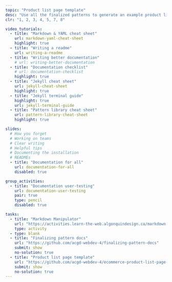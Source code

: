 ```yaml
---
topic: "Product list page template"
desc: "Use all the finalized patterns to generate an example product list page template."
clr: "1, 2, 3, 4, 5, 7, 8"

video_tutorials:
  - title: "Markdown & YAML cheat sheet"
    url: markdown-yaml-cheat-sheet
    highlight: true
  - title: "Writing a readme"
    url: writing-a-readme
  - title: "Writing better documentation"
    # url: writing-better-documentation
  - title: "Documentation checklist"
    # url: documentation-checklist
    highlight: true
  - title: "Jekyll cheat sheet"
    url: jekyll-cheat-sheet
    highlight: true
  - title: "Jekyll terminal guide"
    highlight: true
    url: jekyll-terminal-guide
  - title: "Pattern library cheat sheet"
    url: pattern-library-cheat-sheet
    highlight: true

slides:
  # How you forget
  # Working on teams
  # Clear writing
  # Helpful tips
  # Documenting the installation
  # READMEs
  - title: "Documentation for all"
    url: documentation-for-all
    disabled: true

group_activities:
  - title: "Documentation user-testing"
    url: documentation-user-testing
    pair: true
    type: pencil
    disabled: true

tasks:
  - title: "Markdown Manipulator"
    url: "https://activities.learn-the-web.algonquindesign.ca/markdown-manipulator/"
    type: activity
  - type: blank
  - title: "Finalizing pattern docs"
    url: "https://github.com/acgd-webdev-4/finalizing-pattern-docs"
    submit: show
    no-solution: true
  - title: "Product list page template"
    url: "https://github.com/acgd-webdev-4/ecommerce-product-list-page-template"
    submit: show
    no-solution: true
---
```

